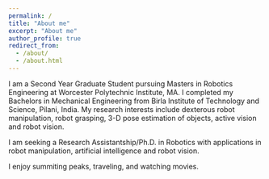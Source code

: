 ```yaml
---
permalink: /
title: "About me"
excerpt: "About me"
author_profile: true
redirect_from: 
  - /about/
  - /about.html
---
```


I am a Second Year Graduate Student pursuing Masters in Robotics Engineering at Worcester Polytechnic Institute, MA. I completed my Bachelors in Mechanical Engineering from Birla Institute of Technology and Science, Pilani, India. My research interests include dexterous robot manipulation, robot grasping, 3-D pose estimation of objects, active vision and robot vision.

I am seeking a Research Assistantship/Ph.D. in Robotics with applications in robot manipulation, artificial intelligence and robot vision.

I enjoy summiting peaks, traveling, and watching movies.

